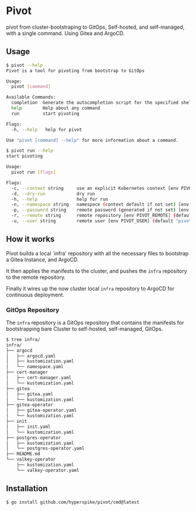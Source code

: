 # Pivot

pivot from cluster-bootstraping to GitOps, Self-hosted, and self-managed, with a single command. Using Gitea and ArgoCD.

## Usage

```bash
$ pivot --help
Pivot is a tool for pivoting from bootstrap to GitOps

Usage:
  pivot [command]

Available Commands:
  completion  Generate the autocompletion script for the specified shell
  help        Help about any command
  run         start pivoting

Flags:
  -h, --help   help for pivot

Use "pivot [command] --help" for more information about a command.
```

```bash
$ pivot run --help
start pivoting

Usage:
  pivot run [flags]

Flags:
  -c, --context string     use an explicit Kubernetes context [env PIVOT_CONTEXT]
  -d, --dry-run            dry run
  -h, --help               help for run
  -n, --namespace string   namespace (context default if not set) [env PIVOT_NAMESPACE]
  -p, --password string    remote password (generated if not set) [env PIVOT_PASSWD]
  -r, --remote string      remote repository [env PIVOT_REMOTE] (default "git.local.net")
  -u, --user string        remote user [env PIVOT_USER] (default "pivot")

```

## How it works

Pivot builds a local `infra' repository with all the necessary files to bootstrap a Gitea Instance, and ArgoCD.

It then applies the manifests to the cluster, and pushes the `infra` repository to the remote repository.

Finally it wires up the now cluster local `infra` repository to ArgoCD for continuous deployment.

### GitOps Repository

The `infra` repository is a GitOps repository that contains the manifests for bootstrapping bare Cluster to self-hosted, self-managed, GitOps.

```bash
$ tree infra/
infra/
├── argocd
│   ├── argocd.yaml
│   ├── kustomization.yaml
│   └── namespace.yaml
├── cert-manager
│   ├── cert-manager.yaml
│   └── kustomization.yaml
├── gitea
│   ├── gitea.yaml
│   └── kustomization.yaml
├── gitea-operator
│   ├── gitea-operator.yaml
│   └── kustomization.yaml
├── init
│   ├── init.yaml
│   └── kustomization.yaml
├── postgres-operator
│   ├── kustomization.yaml
│   └── postgres-operator.yaml
├── README.md
└── valkey-operator
    ├── kustomization.yaml
    └── valkey-operator.yaml
```

## Installation

```bash
$ go install github.com/hyperspike/pivot/cmd@latest
```
